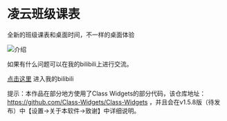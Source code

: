 # 凌云班级课表

全新的班级课表和桌面时间，不一样的桌面体验

![介绍](https://i0.hdslb.com/bfs/archive/7a15536280eb0b5501d384f9141bfdc97f9bb6d6.jpg)

如果有什么问题可以在我的bilibili上进行交流。

[anchor-id]: http://www.this-anchor-link.com/

[点击这里](https://space.bilibili.com/627622081) 进入我的bilibili



提示：本作品在部分地方使用了Class Widgets的部分代码，该仓库地址：https://github.com/Class-Widgets/Class-Widgets ，并且会在v1.5.8版（待发布）中【设置->关于本软件->致谢】中详细说明。

